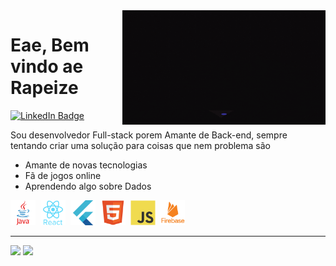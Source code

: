 <img src = "banner.gif" width = "325px" align = "right">

#  Eae, Bem vindo ae Rapeize
  <div id="badges">
  <a href = "https://www.linkedin.com/in/lucas-reis-8288531a5/">
    <img src="https://img.shields.io/badge/LinkedIn-blue?style=for-the-badge&logo=linkedin&logoColor=white" alt="LinkedIn Badge"/>
  </a>
</div>

Sou desenvolvedor Full-stack porem Amante de Back-end, sempre tentando criar uma solução para coisas que nem problema são

- Amante de novas tecnologias
- Fã de jogos online
- Aprendendo algo sobre Dados

<div>
  <img src="https://github.com/devicons/devicon/blob/master/icons/java/java-original-wordmark.svg" title="Java" alt="Java" width="40" height="40"/>&nbsp;
  <img src="https://github.com/devicons/devicon/blob/master/icons/react/react-original-wordmark.svg" title="React" alt="React" width="40" height="40"/>&nbsp;
  <img src="https://github.com/devicons/devicon/blob/master/icons/flutter/flutter-original.svg" title="Flutter" alt="Flutter" width="40" height="40"/>&nbsp;
  <img src="https://github.com/devicons/devicon/blob/master/icons/html5/html5-original.svg" title="HTML5" alt="HTML" width="40" height="40"/>&nbsp;
  <img src="https://github.com/devicons/devicon/blob/master/icons/javascript/javascript-original.svg" title="JavaScript" alt="JavaScript" width="40" height="40"/>&nbsp;
  <img src="https://github.com/devicons/devicon/blob/master/icons/firebase/firebase-plain-wordmark.svg" title="Firebase" alt="Firebase" width="40" height="40"/>&nbsp;
</div>

---


<div align = "left">
<img height = "200em" src="https://github-readme-stats.vercel.app/api/top-langs/?username=Lucasreisxavier&show_icons=true&theme=algolia&count_private=true"/>
<img height = "200em" src="https://github-readme-stats.vercel.app/api?username=Lucasreisxavier&show_icons=true&show_icons=true&theme=algolia&count_private=true" />
</div>

